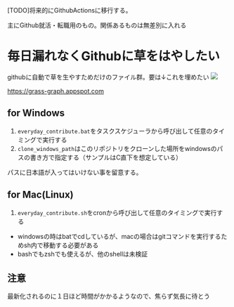 [TODO]将来的にGithubActionsに移行する。

主にGithub就活・転職用のもの。関係あるものは無差別に入れる

# 毎日漏れなくGithubに草をはやしたい
githubに自動で草を生やすためだけのファイル群。要は↓これを埋めたい
<img src="https://grass-graph.appspot.com/images/shimajima-eiji.png">

https://grass-graph.appspot.com

## for Windows
1. `everyday_contribute.bat`をタスクスケジューラから呼び出して任意のタイミングで実行する
1. `clone_windows_path`はこのリポジトリをクローンした場所をwindowsのパスの書き方で指定する（サンプルはC直下を想定している）

パスに日本語が入ってはいけない事を留意する。

## for Mac(Linux)
1. `everyday_contribute.sh`をcronから呼び出して任意のタイミングで実行する

- windowsの時はbatでcdしているが、macの場合はgitコマンドを実行するためsh内で移動する必要がある
- bashでもzshでも使えるが、他のshellは未検証

## 注意
最新化されるのに１日ほど時間がかかるようなので、焦らず気長に待とう

